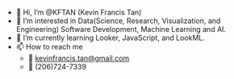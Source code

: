 - 👋 Hi, I’m @KFTAN (Kevin Francis Tan)
- 👀 I’m interested in Data(Science, Research, Visualization, and Engineering) Software Development, Machine Learning and AI.
- 🌱 I’m currently learning Looker, JavaScript, and LookML.
- 📫 How to reach me
  - 📧 kevinfrancis.tan@gmail.com
  - 📱 (206)724-7339

<!---
KFTAN/KFTAN is a ✨ special ✨ repository because its `README.md` (this file) appears on your GitHub profile.
You can click the Preview link to take a look at your changes.
--->

